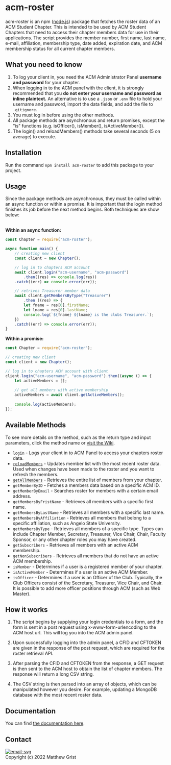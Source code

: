 # acm-roster
acm-roster is an npm ([node.js](https://nodejs.org/en/)) package that fetches the roster data of an ACM Student Chapter. This is intended to be used by ACM Student Chapters that need to access their chapter members data for use in their applications. The script provides the member number, first name, last name, e-mail, affiliation, membership type, date added, expiration date, and ACM membership status for all current chapter members.

## What you need to know
1. To log your client in, you need the ACM Administrator Panel **username and password** for your chapter.
2. When logging in to the ACM panel with the client, it is strongly recommended that you **do not enter your username and password as inline plaintext.** An alternative is to use a `.json` or `.env` file to hold your username and password, import the data fields, and add the file to `.gitignore`.
3. You must log in before using the other methods.
4. All package methods are asynchronous and return promises, except the "is" functions (e.g. isOfficer(), isMember(), isActiveMember()).  
5. The login() and reloadMembers() methods take several seconds (5 on average) to execute.

## Installation
Run the command `npm install acm-roster` to add this package to your project.

## Usage
Since the package methods are asynchronous, they must be called within an async function or within a promise. It is important that the login method finishes its job before the next method begins. Both techniques are show below:<br><br>

**Within an async function:**
```js
const Chapter = require("acm-roster");

async function main() {
    // creating new client
    const client = new Chapter();

    // log in to chapters ACM account
    await client.login("acm-username", "acm-password")
        .then((res) => console.log(res))
	.catch((err) => console.error(err));

    // retrives Treasurer member data
    await client.getMembersByType("Treasurer")
        .then ((res) => {
		let fname = res[0].firstName;
		let lname = res[0].lastName;
		console.log(`${fname} ${lname} is the clubs Treasurer.`);
	})
	.catch((err) => console.error(err));
}
```

**Within a promise:**
```js
const Chapter = require("acm-roster");

// creating new client
const client = new Chapter();

// log in to chapters ACM account with client
client.login("acm-username", "acm-password").then((async () => {
    let activeMembers = [];	
		
    // get all members with active membership
    activeMembers = await client.getActiveMembers();
	
    console.log(activeMembers);
});
```
## Available Methods
To see more details on the method, such as the return type and input parameters, click the method name or [visit the Wiki](https://github.com/mgrist/acm-roster/wiki).
* [`login`](https://github.com/mgrist/acm-roster/wiki/login()) - Logs your client in to ACM Panel to access your chapters roster data.
* [`reloadMembers`](https://github.com/mgrist/acm-roster/wiki/reloadMembers()) - Updates member list with the most recent roster data. Used when changes have been made to the roster and you want to refresh the members.
* [`getAllMembers`](https://github.com/mgrist/acm-roster/wiki/getAllMembers()) - Retrieves the entire list of members from your chapter.
* `getMemberByID` - Fetches a members data based on a specific ACM ID.
* `getMemberByEmail` - Searches roster for members with a certain email address.
* `getMembersByFristName` - Retrieves all members with a specific first name.
* `getMembersByLastName` - Retrieves all members with a specific last name.
* `getMembersByAffiliation` - Retrieves all members that belong to a specific affiliation, such as Angelo State University.
* `getMembersByType` - Retrieves all members of a specific type. Types can include Chapter Member, Secretary, Treasurer, Vice Chair, Chair, Faculty Sponsor, or any other chapter roles you may have created.
* `getSubscribers` - Retrieves all members with an active ACM membership.
* `getNonSubscribers` - Retrieves all members that do not have an active ACM membership.
* `isMember` - Determines if a user is a registered member of your chapter.
* `isActiveMember` - Determines if a user is an active ACM Member.
* `isOfficer` - Determines if a user is an Officer of the Club. Typically, the Club Officers consist of the Secretary, Treasurer, Vice Chair, and Chair. It is possible to add more officer positions through ACM (such as Web Master).


## How it works
1. The script begins by supplying your login credentials to a form, and the form is sent in a post request using x-www-form-urlencoding to the ACM host url. This will log you into the ACM admin panel.

2. Upon successfully logging into the admin panel, a CFID and CFTOKEN are given in the response of the post request, which are required for the roster retrieval API.

3. After parsing the CFID and CFTOKEN from the response, a GET request is then sent to the ACM host to obtain the list of chapter members. The response will return a long CSV string.

4. The CSV string is then parsed into an array of objects, which can be manipulated however you desire. For example, updating a MongoDB database with the most recent roster data.

## Documentation
You can find [the documentation here](https://github.com/mgrist/acm-roster/wiki).

## Contact
[![email-svg](https://img.shields.io/badge/email-matthewgrist0311%40gmail.com-red?style=flat&logo=gmail)](mailto:matthewgrist0311@gmail.com)<br>
Copyright (c) 2022 Matthew Grist
